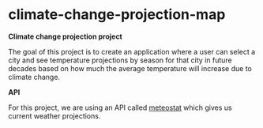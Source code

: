 # climate-change-projection-map

<strong>Climate change projection project</strong>

The goal of this project is to create an application where a user can select a city and see temperature projections by season for that city in future decades based on how much the average temperature will increase due to climate change. 

<strong>API</strong>

For this project, we are using an API called <a href="https://api.meteostat.net/">meteostat</a> which gives us current weather projections. 
